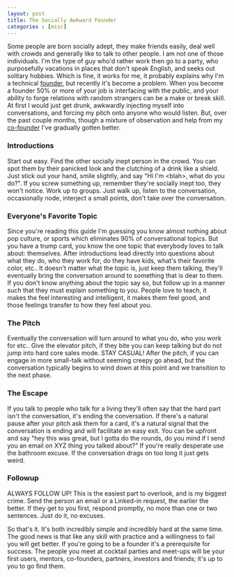 ```yaml
---
layout: post
title: The Socially Awkward Founder
categories : [misc]
---
```


Some people are born socially adept, they make friends easily, deal well with crowds and generally like to talk to other people. I am not one of those individuals. I'm the type of guy who'd rather work then go to a party, who purposefully vacations in places that don't speak English, and seeks out solitary hobbies. Which is fine, it works for me, it probably explains why I'm a technical [founder](http://www.sourceninja.com/), but recently it's become a problem. When you become a founder 50% or more of your job is interfacing with the public, and your ability to forge relations with random strangers can be a make or break skill. At first I would just get drunk, awkwardly injecting myself into conversations, and forcing my pitch onto anyone who would listen. But, over the past couple months, though a mixture of observation and help from my [co-founder](http://bretthard.in/) I've gradually gotten better.

### Introductions
Start out easy. Find the other socially inept person in the crowd. You can spot them by their panicked look and the clutching of a drink like a shield. Just stick out your hand, smile slightly, and say "Hi I'm &lt;blah&gt;, what do you do?". If you screw something up, remember they're socially inept too, they won't notice. Work up to groups. Just walk up, listen to the conversation, occasionally node, interject a small points, don't take over the conversation.

### Everyone's Favorite Topic
Since you're reading this guide I'm guessing you know almost nothing about pop culture, or sports which eliminates 90% of conversational topics. But you have a trump card, you know the one topic that everybody loves to talk about: themselves. After introductions lead directly into questions about what they do, who they work for, do they have kids, what's their favorite color, etc.. It doesn't matter what the topic is, just keep them talking, they'll eventually bring the conversation around to something that is dear to them. If you don't know anything about the topic say so, but follow up in a manner such that they must explain something to you. People love to teach, it makes the feel interesting and intelligent, it makes them feel good, and those feelings transfer to how they feel about you.

### The Pitch
Eventually the conversation will turn around to what you do, who you work for etc.. Give the elevator pitch, if they bite you can keep talking but do not jump into hard core sales mode. STAY CASUAL! After the pitch, if you can engage in more small-talk without seeming creepy go ahead, but the conversation typically begins to wind down at this point and we transition to the next phase.

### The Escape
If you talk to people who talk for a living they'll often say that the hard part isn't the conversation, it's ending the conversation. If there's a natural pause after your pitch ask them for a card, it's a natural signal that the conversation is ending and will facilitate an easy exit. You can be upfront and say "hey this was great, but I gotta do the rounds, do you mind if I send you an email on XYZ thing you talked about?" If you're really desperate use the bathroom excuse. If the conversation drags on too long it just gets weird.

### Followup
ALWAYS FOLLOW UP! This is the easiest part to overlook, and is my biggest crime. Send the person an email or a Linked-in request, the earlier the better. If they get to you first, respond promptly, no more than one or two sentences. Just do it, no excuses.

So that's it. It's both incredibly simple and incredibly hard at the same time. The good news is that like any skill with practice and a willingness to fail you will get better. If you're going to be a founder it's a prerequisite for success. The people you meet at cocktail parties and meet-ups will be your first users, mentors, co-founders, partners, investors and friends; it's up to you to go find them.

